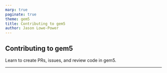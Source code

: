 ```yaml
---
marp: true
paginate: true
theme: gem5
title: Contributing to gem5
author: Jason Lowe-Power
---
```


<!-- _class: title -->

## Contributing to gem5

Learn to create PRs, issues, and review code in gem5.

---
